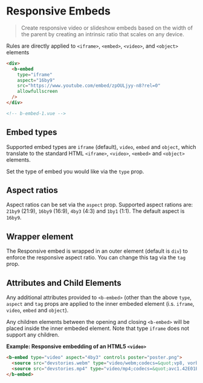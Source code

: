# Responsive Embeds

> Create responsive video or slideshow embeds based on the width of the parent by creating an
> intrinsic ratio that scales on any device.

Rules are directly applied to `<iframe>`, `<embed>`, `<video>`, and `<object>` elements

```html
<div>
  <b-embed
    type="iframe"
    aspect="16by9"
    src="https://www.youtube.com/embed/zpOULjyy-n8?rel=0"
    allowfullscreen
  />
</div>

<!-- b-embed-1.vue -->
```

## Embed types

Supported embed types are `iframe` (default), `video`, `embed` and `object`, which translate to the
standard HTML `<iframe>`, `<video>`, `<embed>` and `<object>` elements.

Set the type of embed you would like via the `type` prop.

## Aspect ratios

Aspect ratios can be set via the `aspect` prop. Supported aspect rations are: `21by9` (21:9),
`16by9` (16:9), `4by3` (4:3) and `1by1` (1:1). The default aspect is `16by9`.

## Wrapper element

The Responsive embed is wrapped in an outer element (default is `div`) to enforce the responsive
aspect ratio. You can change this tag via the `tag` prop.

## Attributes and Child Elements

Any additional attributes provided to `<b-embed>` (other than the above `type`, `aspect` and `tag`
props are applied to the inner embeded element (i.s. `iframe`, `video`, `embed` and `object`).

Any children elements between the opening and closing `<b-embed>` will be placed inside the inner
embeded element. Note that type `iframe` does not support any children.

**Example: Responsive embedding of an HTML5 `<video>`**

```html
<b-embed type="video" aspect="4by3" controls poster="poster.png">
  <source src="devstories.webm" type="video/webm;codecs=&quot;vp8, vorbis&quot;" />
  <source src="devstories.mp4" type="video/mp4;codecs=&quot;avc1.42E01E, mp4a.40.2&quot;" />
</b-embed>
```

<!-- Component reference added automatically from component package.json -->
